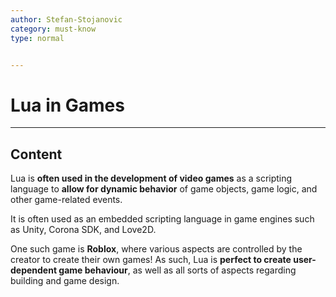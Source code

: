 ```yaml
---
author: Stefan-Stojanovic
category: must-know
type: normal


---
```


# Lua in Games

---
## Content

Lua is **often used in the development of video games** as a scripting language to **allow for dynamic behavior** of game objects, game logic, and other game-related events. 

It is often used as an embedded scripting language in game engines such as Unity, Corona SDK, and Love2D.

One such game is **Roblox**, where various aspects are controlled by the creator to create their own games! As such, Lua is **perfect to create user-dependent game behaviour**, as well as all sorts of aspects regarding building and game design. 

